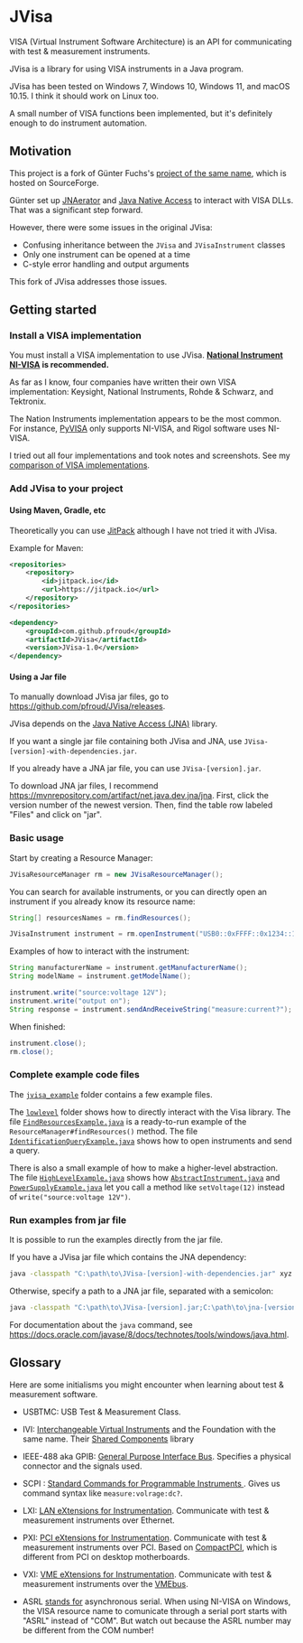 # JVisa

VISA (Virtual Instrument Software Architecture) is an API for communicating with test & measurement instruments.

JVisa is a library for using VISA instruments in a Java program.

JVisa has been tested on Windows 7, Windows 10, Windows 11, and macOS 10.15. I think it should work on Linux too.

A small number of VISA functions been implemented, but it's definitely enough to do instrument automation.

## Motivation

This project is a fork of G&uuml;nter Fuchs's [project of the same name](https://sourceforge.net/projects/jvisa/), which is hosted on SourceForge.

G&uuml;nter set up [JNAerator](https://github.com/nativelibs4java/JNAerator) and [Java Native Access](https://github.com/java-native-access/jna) to interact with VISA DLLs. That was a significant step forward.

However, there were some issues in the original JVisa:

* Confusing inheritance between the `JVisa` and `JVisaInstrument` classes 
* Only one instrument can be opened at a time
* C-style error handling and output arguments

This fork of JVisa addresses those issues.

## Getting started

### Install a VISA implementation

You must install a VISA implementation to use JVisa. **[National Instrument NI-VISA](https://www.ni.com/en-us/support/downloads/drivers/download.ni-visa.html) is recommended.**

As far as I know, four companies have written their own VISA implementation: Keysight, National Instruments, Rohde & Schwarz, and Tektronix.

The Nation Instruments implementation appears to be the most common. For instance, [PyVISA](https://pyvisa.readthedocs.io/en/latest/introduction/getting.html#backend) only supports NI-VISA, and Rigol software uses NI-VISA.

I tried out all four implementations and took notes and screenshots. See my [comparison of VISA implementations](comparison-of-visa-implementations).

### Add JVisa to your project

#### Using Maven, Gradle, etc

Theoretically you can use [JitPack](https://jitpack.io/) although I have not tried it with JVisa.

Example for Maven:

```xml
<repositories>
    <repository>
        <id>jitpack.io</id>
        <url>https://jitpack.io</url>
    </repository>
</repositories>
```

```xml
<dependency>
    <groupId>com.github.pfroud</groupId>
    <artifactId>JVisa</artifactId>
    <version>JVisa-1.0</version>
</dependency>
```

#### Using a Jar file

To manually download JVisa jar files, go to https://github.com/pfroud/JVisa/releases.

JVisa depends on the [Java Native Access (JNA)](https://github.com/java-native-access/jna) library.

If you want a single jar file containing both JVisa and JNA, use `JVisa-[version]-with-dependencies.jar`.

If you already have a JNA jar file, you can use `JVisa-[version].jar`.

To download JNA jar files, I recommend https://mvnrepository.com/artifact/net.java.dev.jna/jna. First, click the version number of the newest version. Then, find the table row labeled "Files" and click on "jar".
 

### Basic usage

Start by creating a Resource Manager:

```java
JVisaResourceManager rm = new JVisaResourceManager();
```

You can search for available instruments, or you can directly open an instrument if you already know its resource name:
```java
String[] resourcesNames = rm.findResources();

JVisaInstrument instrument = rm.openInstrument("USB0::0xFFFF::0x1234::123456789123456789::INSTR");
```


Examples of how to interact with the instrument:
```java
String manufacturerName = instrument.getManufacturerName();
String modelName = instrument.getModelName();

instrument.write("source:voltage 12V");
instrument.write("output on");
String response = instrument.sendAndReceiveString("measure:current?");
```

When finished:
```java
instrument.close();
rm.close();
```

### Complete example code files

The [`jvisa_example`](src/main/java/xyz/froud/jvisa_example) folder contains a few example files. 

The [`lowlevel`](src/main/java/xyz/froud/jvisa_example/lowlevel) folder shows how to directly interact with the Visa library. The file [`FindResourcesExample.java`](src/main/java/xyz/froud/jvisa_example/lowlevel/FindResourcesExample.java) is a ready-to-run example of the `ResourceManager#findResources()` method. The file [`IdentificationQueryExample.java`](src/main/java/xyz/froud/jvisa_example/lowlevel/IdentificationQueryExample.java) shows how to open instruments and send a query.

There is also a small example of how to make a higher-level abstraction. The file [`HighLevelExample.java`](src/main/java/xyz/froud/jvisa_example/highlevel/HighLevelExample.java) shows how [`AbstractInstrument.java`](src/main/java/xyz/froud/jvisa_example/highlevel/AbstractInstrument.java) and [`PowerSupplyExample.java`](src/main/java/xyz/froud/jvisa_example/highlevel/PowerSupplyExample.java) let you call a method like `setVoltage(12)` instead of `write("source:voltage 12V")`. 

### Run examples from jar file

It is possible to run the examples directly from the jar file.

If you have a JVisa jar file which contains the JNA dependency:
```bash
java -classpath "C:\path\to\JVisa-[version]-with-dependencies.jar" xyz.froud.jvisa_example.lowlevel.FindResourcesExample
```

Otherwise, specify a path to a JNA jar file, separated with a semicolon:
```bash
java -classpath "C:\path\to\JVisa-[version].jar;C:\path\to\jna-[version].jar" xyz.froud.jvisa_example.lowlevel.FindResourcesExample
```

For documentation about the `java` command, see https://docs.oracle.com/javase/8/docs/technotes/tools/windows/java.html.

## Glossary

Here are some initialisms you might encounter when learning about test & measurement software.

* USBTMC: USB Test & Measurement Class.

* IVI: [Interchangeable Virtual Instruments](http://www.ivifoundation.org/) and the Foundation with the same name. Their [Shared Components](  
http://www.ivifoundation.org/shared_components/Default.aspx) library 

*  IEEE-488 aka GPIB: [General Purpose Interface Bus](https://en.wikipedia.org/wiki/IEEE-488). Specifies a physical connector and the signals used.

* SCPI :  [Standard Commands for Programmable Instruments
](https://en.wikipedia.org/wiki/Standard_Commands_for_Programmable_Instruments). Gives us command syntax like `measure:volrage:dc?`.

* LXI: [LAN eXtensions for Instrumentation](https://en.wikipedia.org/wiki/LAN_eXtensions_for_Instrumentation). Communicate with test & measurement instruments over Ethernet.

* PXI: [PCI eXtensions for Instrumentation](https://en.wikipedia.org/wiki/PCI_eXtensions_for_Instrumentation). Communicate with test & measurement instruments over PCI. Based on [CompactPCI](https://en.wikipedia.org/wiki/CompactPCI), which is different from PCI on desktop motherboards.

* VXI: [VME eXtensions for Instrumentation](https://en.wikipedia.org/wiki/VME_eXtensions_for_Instrumentation). Communicate with test & measurement instruments over the [VMEbus](https://en.wikipedia.org/wiki/VMEbus).

* ASRL [stands for](https://www.ni.com/docs/en-US/bundle/ni-visa/page/ni-visa/visaresourcesyntaxandexamples.html) asynchronous serial. When using NI-VISA on Windows, the VISA resource name to comunicate through a serial port starts with "ASRL" instead of "COM". But watch out because the ASRL number may be different from the COM number!
